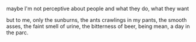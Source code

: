 maybe I'm not perceptive
about people
and what they do,
what they want

but to me, only
the sunburns,
the ants crawlings in my pants,
the smooth asses,
the faint smell of urine,
the bitterness of beer,
being mean,
a day in the parc.
